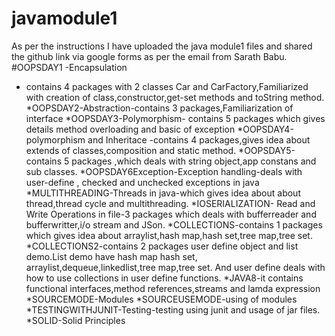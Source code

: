 # javamodule1
As per the instructions I have uploaded the java module1 files and shared the github link via google forms as per the email from Sarath Babu.
#OOPSDAY1
-Encapsulation
- contains 4 packages with 2 classes Car and CarFactory,Familiarized with creation of class,constructor,get-set  methods and toString method.
*OOPSDAY2-Abstraction-contains 3 packages,Familiarization of interface 
*OOPSDAY3-Polymorphism- contains 5 packages which gives details method overloading and basic of exception
*OOPSDAY4-polymorphism and Inheritace -contains 4 packages,gives idea about extends of classes,composition and static method.
*OOPSDAY5-contains 5 packages ,which deals with string object,app constans and sub classes.
*OOPSDAY6Exception-Exception handling-deals with user-define , checked and unchecked exceptions in java
*MULTITHREADING-Threads in java-which gives idea about about thread,thread cycle and multithreading.
*IOSERIALIZATION- Read and Write Operations in file-3 packages which deals with bufferreader and bufferwritter,i/o stream and JSon.
*COLLECTIONS-contains 1 packages which gives idea about arraylist,hash map,hash set,tree map,tree set.
*COLLECTIONS2-contains 2 packages user define object and list demo.List demo have hash map hash set, arraylist,dequeue,linkedlist,tree map,tree set.
And user define deals with how to use collections in user define functions.
*JAVA8-it contains functional interfaces,method references,streams and lamda expression
*SOURCEMODE-Modules
*SOURCEUSEMODE-using of modules 
*TESTINGWITHJUNIT-Testing-testing using junit and usage of jar files.
*SOLID-Solid Principles
